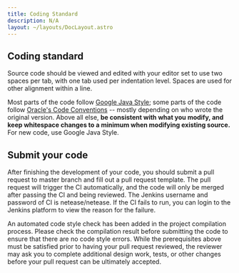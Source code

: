 ```yaml
---
title: Coding Standard
description: N/A
layout: ~/layouts/DocLayout.astro
---
```


## Coding standard
Source code should be viewed and edited with your editor set to use two spaces per tab, with one tab used per indentation level. Spaces are used for other alignment within a line.

Most parts of the code follow [Google Java Style](https://google.github.io/styleguide/javaguide.html); some parts of the code follow [Oracle's Code Conventions](https://www.oracle.com/java/technologies/javase/codeconventions-contents.html) -- mostly depending on who wrote the original version. Above all else, **be consistent with what you modify, and keep whitespace changes to a minimum when modifying existing source.** For new code, use Google Java Style.

## Submit your code
After finishing the development of your code, you should submit a pull request to master branch and fill out a pull request template. The pull request will trigger the CI automatically, and the code will only be merged after passing the CI and being reviewed. The Jenkins username and password of CI is netease/netease. If the CI fails to run, you can login to the Jenkins platform to view the reason for the failure. 

An automated code style check has been added in the project compilation process. Please check the compilation result before submitting the code to ensure that there are no code style errors. While the prerequisites above must be satisfied prior to having your pull request reviewed, the reviewer may ask you to complete additional design work, tests, or other changes before your pull request can be ultimately accepted.
